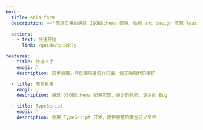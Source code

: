 ```yaml
---
hero:
  title: solo-form
  description: 一个简单实用的通过 JSONSchema 配置，依赖 ant design 实现 React 中后台 表单解决方案

  actions:
    - text: 快速开始
      link: /guide/quickly

features:
  - title: 快速上手
    emoji: 🚀
    description: 简单易用，降低使用者的代码量，便于后期代码维护

  - title: 简单易用
    emoji: 🎨
    description: 通过 JSONSchema 配置实现，更少的代码，更少的 Bug

  - title: TypeScript
    emoji: 🌈
    description: 使用 TypeScript 开发，提供完整的类型定义文件
---
```

